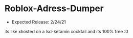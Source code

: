 # Roblox-Adress-Dumper
* Expected Release: 2/24/21

 its like xhosted on a lsd-ketamin cocktail and its 100% free :0
